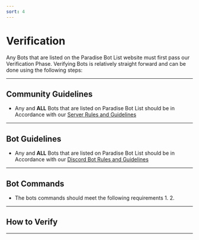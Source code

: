 ```yaml
---
sort: 4
---
```


# Verification

Any Bots that are listed on the Paradise Bot List website must first pass our Verification Phase. 
Verifying Bots is relatively straight forward and can be done using the following steps:

---

## Community Guidelines
* Any and **ALL** Bots that are listed on Paradise Bot List should be in Accordance with our [Server Rules and Guidelines](https://paradisebots.net/serverrules)

---

## Bot Guidelines
* Any and **ALL** Bots that are listed on Paradise Bot List should be in Accordance with our [Discord Bot Rules and Guidelines](https://paradisebots.net/botrules)

---

## Bot Commands
* The bots commands should meet the following requirements
  1. 
   2. 
---

## How to Verify

---
